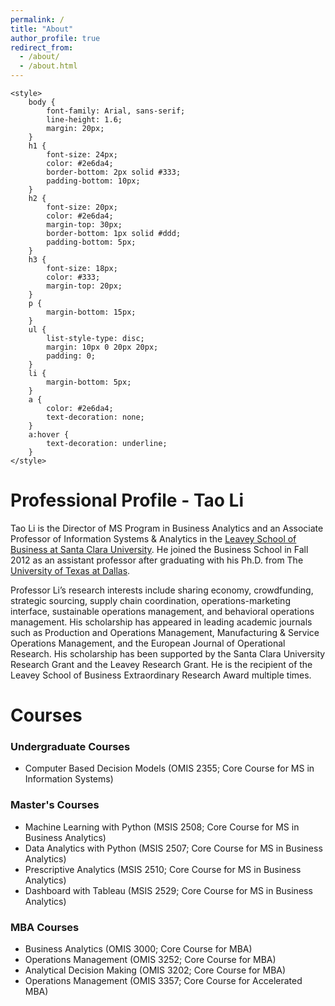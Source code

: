 ```yaml
---
permalink: /
title: "About"
author_profile: true
redirect_from: 
  - /about/
  - /about.html
---
```


    <style>
        body {
            font-family: Arial, sans-serif;
            line-height: 1.6;
            margin: 20px;
        }
        h1 {
            font-size: 24px;
            color: #2e6da4;
            border-bottom: 2px solid #333;
            padding-bottom: 10px;
        }
        h2 {
            font-size: 20px;
            color: #2e6da4;
            margin-top: 30px;
            border-bottom: 1px solid #ddd;
            padding-bottom: 5px;
        }
        h3 {
            font-size: 18px;
            color: #333;
            margin-top: 20px;
        }
        p {
            margin-bottom: 15px;
        }
        ul {
            list-style-type: disc;
            margin: 10px 0 20px 20px;
            padding: 0;
        }
        li {
            margin-bottom: 5px;
        }
        a {
            color: #2e6da4;
            text-decoration: none;
        }
        a:hover {
            text-decoration: underline;
        }
    </style>
</head>
<body>

<h1>Professional Profile - Tao Li</h1>

<p>
    Tao Li is the Director of MS Program in Business Analytics and an Associate Professor of Information Systems & Analytics in the 
    <a href="http://example.com">Leavey School of Business at Santa Clara University</a>. He joined the Business School in Fall 2012 
    as an assistant professor after graduating with his Ph.D. from The 
    <a href="http://example.com">University of Texas at Dallas</a>.
</p>

<p>
    Professor Li’s research interests include sharing economy, crowdfunding, strategic sourcing, supply chain coordination, operations-marketing interface, sustainable operations management, and behavioral operations management. His scholarship has appeared in leading academic journals such as Production and Operations Management, Manufacturing & Service Operations Management, and the European Journal of Operational Research. His scholarship has been supported by the Santa Clara University Research Grant and the Leavey Research Grant. He is the recipient of the Leavey School of Business Extraordinary Research Award multiple times.
</p>

<h1>Courses</h1>

<h3>Undergraduate Courses</h3>
<ul>
  <li>Computer Based Decision Models (OMIS 2355; Core Course for MS in Information Systems)</li>
</ul>

<h3>Master's Courses</h3>
<ul>
  <li>Machine Learning with Python (MSIS 2508; Core Course for MS in Business Analytics)</li>
  <li>Data Analytics with Python (MSIS 2507; Core Course for MS in Business Analytics)</li>
  <li>Prescriptive Analytics (MSIS 2510; Core Course for MS in Business Analytics)</li>
  <li>Dashboard with Tableau (MSIS 2529; Core Course for MS in Business Analytics)</li>
</ul>

<h3>MBA Courses</h3>
<ul>
  <li>Business Analytics (OMIS 3000; Core Course for MBA)</li>
  <li>Operations Management (OMIS 3252; Core Course for MBA)</li>
  <li>Analytical Decision Making (OMIS 3202; Core Course for MBA)</li>
  <li>Operations Management (OMIS 3357; Core Course for Accelerated MBA)</li>
</ul>



